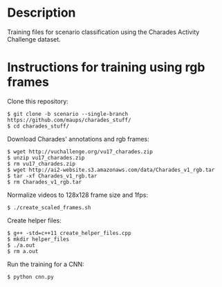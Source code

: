 # Description

Training files for scenario classification using the Charades Activity Challenge dataset.

# Instructions for training using rgb frames

Clone this repository:
```
$ git clone -b scenario --single-branch https://github.com/maups/charades_stuff/
$ cd charades_stuff/
```
Download Charades' annotations and rgb frames:
```
$ wget http://vuchallenge.org/vu17_charades.zip
$ unzip vu17_charades.zip
$ rm vu17_charades.zip
$ wget http://ai2-website.s3.amazonaws.com/data/Charades_v1_rgb.tar
$ tar -xf Charades_v1_rgb.tar
$ rm Charades_v1_rgb.tar
```
Normalize videos to 128x128 frame size and 1fps:
``` 
$ ./create_scaled_frames.sh
```
Create helper files:
```
$ g++ -std=c++11 create_helper_files.cpp
$ mkdir helper_files
$ ./a.out
$ rm a.out
```
Run the training for a CNN:
```
$ python cnn.py
```
